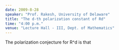 ```yaml
---
date: 2009-8-28
speaker: "Prof. Rakesh, University of Delaware"
title: "The d-th polarization constant of Rd"
time: "4:00 p.m." 
venue: "Lecture Hall - III, Dept. of Mathematics"
---
```

The polarization conjecture for R^d is that
